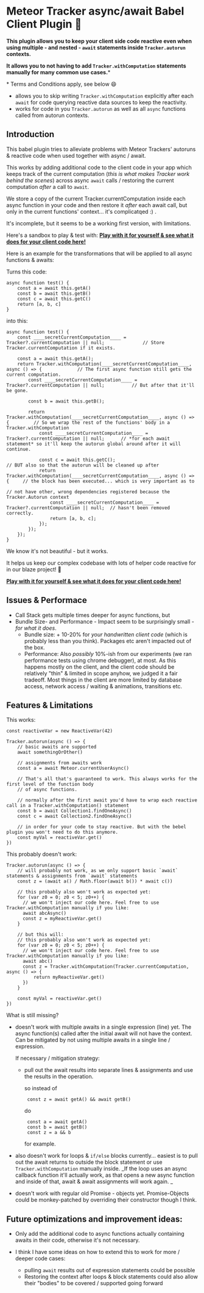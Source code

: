 # Meteor Tracker async/await Babel Client Plugin 🍝

**This plugin allows you to keep your client side code reactive even when using multiple - and nested - `await` statements inside `Tracker.autorun` contexts.**

**It allows you to not having to add `Tracker.withComputation` statements manually for many common use cases.***

<html>*</html> Terms and Conditions apply, see below 😄

- allows you to skip writing `Tracker.withComputation` explicitly after each `await` for code querying reactive data sources to keep the reactivity.  
- works for code in you `Tracker.autorun` as well as all `async` functions called from autorun contexts.  

## Introduction

This babel plugin tries to alleviate problems with Meteor Trackers' autoruns & reactive code when used together with async / await.

This works by adding additional code to the client code in your app which keeps track of the current computation (_this is what makes Tracker work behind the scenes_) across
async `await` calls / restoring the current computation _after_ a call to `await`.

We store a copy of the current Tracker.currentComputation inside each async function in your code
and then restore it *after* each await call, but only in the current functions' context... it's complicatqed :) .

It's incomplete, but it seems to be a working first version, with limitations.

Here's a sandbox to play & test with: **[Play with it for yourself & see what it does for your client code here!](https://astexplorer.net/#/gist/9aa6a5c7c5d597a48ee70b684ed81cd5/0f3c97b2a16aa8476b369793a8e4bebef89577da)**

Here is an example for the transformations that will be applied to all async functions & awaits:

Turns this code:

    async function test() {
        const a = await this.getA()
        const b = await this.getB()
        const c = await this.getC()
        return [a, b, c]
    }

into this:

    async function test() {
        const ____secretCurrentComputation____ = Tracker?.currentComputation || null;              // Store Tracker.currentComputation if it exists.

        const a = await this.getA();
        return Tracker.withComputation(____secretCurrentComputation____, async () => {             // The first async function still gets the current computation.
            const ____secretCurrentComputation____ = Tracker?.currentComputation || null;          // But after that it'll be gone.

            const b = await this.getB();
                                                                                                   
            return Tracker.withComputation(____secretCurrentComputation____, async () => {         // So we wrap the rest of the functions' body in a Tracker.withComputation
                const ____secretCurrentComputation____ = Tracker?.currentComputation || null;      // *for each await statement* so it'll keep the autorun global around after it will continue.

                const c = await this.getC();                                                       // BUT also so that the autorun will be cleaned up after
                return Tracker.withComputation(____secretCurrentComputation____, async () => {     // the block has been executed... which is very important as to
                                                                                                   // not have other, wrong dependencies registered because the Tracker.Autorun context
                    const ____secretCurrentComputation____ = Tracker?.currentComputation || null;  // hasn't been removed correctly.
                    return [a, b, c];                                                              
                });
            });
        });
    }


We know it's not beautiful - but it works.

It helps us keep our complex codebase with lots of helper code reactive for in our blaze project! 🚂 

**[Play with it for yourself & see what it does for your client code here!](https://astexplorer.net/#/gist/9aa6a5c7c5d597a48ee70b684ed81cd5/0f3c97b2a16aa8476b369793a8e4bebef89577da)**

## Issues & Performace

- Call Stack gets multiple times deeper for async functions, but
- Bundle Size- and Performance - Impact seem to be surprisingly small - _for what it does_.
  - Bundle size: + 10-20% for _your handwritten client code_ (which is probably less than you think). Packages etc aren't impacted out of the box.
  - Performance: Also _possibly_ 10%-ish from our experiments (we ran performance tests using chrome debugger), at most. As this happens mostly on the client, and the client code should be relatively "thin" & limited in scope anyhow, we judged it a fair tradeoff. Most things in the client are more limited by database access, network access / waiting & animations, transitions etc. 

## Features & Limitations

This works:

    const reactiveVar = new ReactiveVar(42)

    Tracker.autorun(async () => {
        // basic awaits are supported
        await somethingOrOther()

        // assignments from awaits work
        const a = await Meteor.currentUserAsync()

        // That's all that's guaranteed to work. This always works for the first level of the function body
        // of async functions.

        // normally after the first await you'd have to wrap each reactive call in a Tracker.withComputation() statement
        const b = await Collection1.findOneAsync()
        const c = await Collection2.findOneAsync()

        // in order for your code to stay reactive. But with the bebel plugin you won't need to do this anymore. 
        const myVal = reactiveVar.get()
    })


This probably doesn't work:

    Tracker.autorun(async () => {
        // will probably not work, as we only support basic `await` statements & assignments from `await` statements
        const z = (await a() / Math.floor(await b()) * await c())

        // this probably also won't work as expected yet:
        for (var z0 = 0; z0 < 5; z0++) {
          // we won't inject our code here. Feel free to use Tracker.withComputation manually if you like:
          await abcAsync()
          const z = myReactiveVar.get()
        }

        // but this will:
        // this probably also won't work as expected yet:
        for (var z0 = 0; z0 < 5; z0++) {
          // we won't inject our code here. Feel free to use Tracker.withComputation manually if you like:
          await abc()
          const z = Tracker.withComputation(Tracker.currentComputation, async () => {
              return myReactiveVar.get()
          })
        }

        const myVal = reactiveVar.get()
    })


What is still missing?

- doesn't work with multiple awaits in a single expression (line) yet. The async function(s) called after the initial await will not have
  the context. Can be mitigated by not using multiple awaits in a single line / expression.

  If necessary / mitigation strategy:
  - pull out the await results into separate lines & assignments and use the results in the operation.

    so instead of

         const z = await getA() && await getB()

    do

         const a = await getA()
         const b = await getB()
         const z = a && b

    for example.

- also doesn't work for loops & `if/else` blocks currently... easiest is to pull out the await returns to outside the block statement or use `Tracker.withComputation` manually inside. _If the loop uses an async callback function it'll actually work, as that opens a new async function and inside of that, await & await assignments will work again. _

- doesn't work with regular old Promise - objects yet. Promise-Objects could be monkey-patched by overriding their constructor
  though I think.


## Future optimizations and improvement ideas:

- Only add the additional code to async functions actually containing awaits in their code, otherwise it's not necessary.

- I think I have some ideas on how to extend this to work for more / deeper code cases:
  - pulling `await` results out of expression statements could be possible
  - Restoring the context after loops & block statements could also allow their "bodies" to be covered / supported going forward


